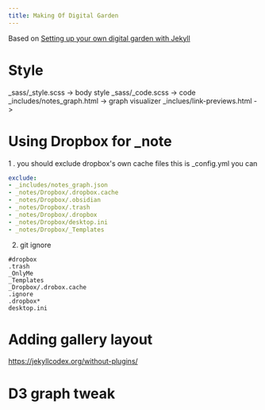 ```yaml
---
title: Making Of Digital Garden
---
```


Based on [Setting up your own digital garden with Jekyll](https://maximevaillancourt.com/blog/setting-up-your-own-digital-garden-with-jekyll)


# Style
_sass/_style.scss -> body style
_sass/_code.scss -> code
 _includes/notes_graph.html -> graph visualizer
 _inclues/link-previews.html -> 
 

# Using Dropbox for _note
1 . you should exclude dropbox's own cache files
this is _config.yml you can 
```yml
exclude:
- _includes/notes_graph.json
- _notes/Dropbox/.dropbox.cache
- _notes/Dropbox/.obsidian
- _notes/Dropbox/.trash
- _notes/Dropbox/.dropbox
- _notes/Dropbox/desktop.ini
- _notes/Dropbox/_Templates
```

2. git ignore
```
#dropbox
.trash
_OnlyMe
_Templates
_Dropbox/.drobox.cache
.ignore
.dropbox*
desktop.ini

```



# Adding gallery layout
https://jekyllcodex.org/without-plugins/





# D3 graph tweak
